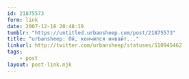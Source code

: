 ```yaml
---
id: 21875573
form: link
date: 2007-12-18 20:48:19
tumblr: "https://untitled.urbansheep.com/post/21875573"
title: "urbansheep: Ой, кончился инвайт..."
linkurl: http://twitter.com/urbansheep/statuses/510945462
tags:
    - post
layout: post-link.njk
---
```



